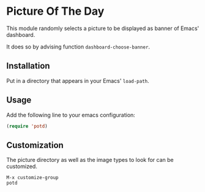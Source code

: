 # Picture Of The Day

This module randomly selects a picture to be displayed as banner of Emacs' dashboard.

It does so by advising function `dashboard-choose-banner`.

## Installation

Put in a directory that appears in your Emacs' `load-path`.

## Usage

Add the following line to your emacs configuration:
```lisp
(require 'potd)
```

## Customization

The picture directory as well as the image types to look for can be customized.

```plain
M-x customize-group
potd
```
